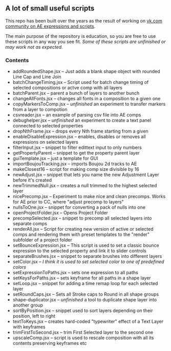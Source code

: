 ## A lot of small useful scripts

This repo has been built over the years as the result of working on [vk.com community on AE expressions and scripts](http://vk.com/ae_exp).

The main purpose of the repository is education, so you are free to use these scripts in any way you see fit.
*Some of these scripts are unfinished or may work not as expected.* 

### Contents

+	addRoundedShape.jsx – Just adds a blank shape object with rounded Line Cap and Line Join
+	batchChangeTiming.jsx – Script used for batch change timing of selected compositions or actve comp with all layers
+	batchParent.jsx – parent a bunch of layers to another bunch
+	changeAllFonts.jsx – changes all fonts in a composition to a given one
+	copyMarkersToComp.jsx – *unfinished* an experiment to transfer markers from a layer to compotion
+	csvreader.jsx – an example of parsing csv file into AE comps
+	debughelper.jsx – *unfinished* an experiment to create a text panel connected to selected properties
+	dropNthFrame.jsx – drops every Nth frame starting from a given
+	enableDisableExpression.jsx – enables, disables or removes all expressions on selected layers
+	filterInput.jsx – snippet to filter edittext input to only numbers
+ 	getPropertyParent – snippet to get the property parent layer
+	guiTemplate.jsx – just a template for GUI
+	importBoujouTracking.jsx – imports Boujou 2d tracks to AE
+	makeClosest16 – script for making comp size divisible by 16
+	newAdjust.jsx – snippet that lets you name the new Adjustment Layer before it's created
+	newTrimmedNull.jsx – creates a null trimmed to the highest selected layer
+	nicePrecomp.jsx – Experiment to make nice and clean precomps. Works for AE prior to CC, where "adjust precomp to layers"
+	nullsToOne.jsx – snippet for converting a pack of nulls into one
+	openProjectFolder.jsx – Opens Project Folder
+	precompSelected.jsx – snippet to precomp all selected layers into separate comps
+	renderAll.jsx – Script for creating new version of active or selected comps and rendering them with preset templates to the "render" subfolder of a project folder
+	setBounceExpression.jsx – This script is used to set a classic bounce expression to the selected property and link it to slider controls
+	separateBrushes.jsx – snippet to separate brushes into different layers
+	setColor.jsx – *I think it is used to set selected color to one of predefined colors*
+	setExpressionToPaths.jsx – sets one expression to all paths
+	setKeysForPaths.jsx – sets keyframe for all paths in a shape layer
+	setLoop.jsx – snippet for adding a time remap loop for each selected layer
+	setRoundCaps.jsx – Sets all Stroke caps to Round in all shape groups
+	shape-duplicator.jsx – *unfinished* a tool to duplicate shape layer into another group
+	sortByPosition.jsx – snippet used to sort layers depending on their position, left to right
+	textToKeys.jsx – creates hard-coded "typewriter" effect of a Text Layer with keyframes
+	trimFirstToSecond.jsx – trim First Selected layer to the second one
+	upscaleComp.jsx – script is used to rescale composition with all its contents preserving keyframes etc 